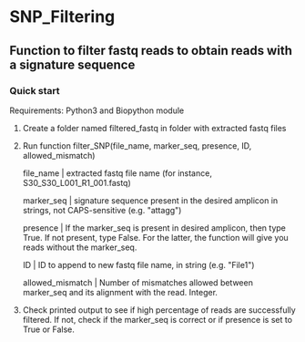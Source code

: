 # SNP_Filtering

## Function to filter fastq reads to obtain reads with a signature sequence

### Quick start

Requirements: Python3 and Biopython module

1. Create a folder named filtered_fastq in folder with extracted fastq files

2. Run function filter_SNP(file_name, marker_seq, presence, ID, allowed_mismatch)
    
    file_name | extracted fastq file name (for instance, S30_S30_L001_R1_001.fastq)
    
    marker_seq | signature sequence present in the desired amplicon in strings, not CAPS-sensitive (e.g. "attagg")
    
    presence | If the marker_seq is present in desired amplicon, then type True. If not present, type False. For the latter, the function will give you reads without the marker_seq.
    
    ID | ID to append to new fastq file name, in string  (e.g. "File1")
    
    allowed_mismatch | Number of mismatches allowed between marker_seq and its alignment with the read. Integer.
    
3. Check printed output to see if high percentage of reads are successfully filtered. If not, check if the marker_seq is correct or if presence is set to True or False.
